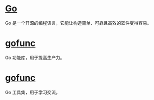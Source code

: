 # [Go](https://github.com/angenalZZZ/Go)
Go 是一个开源的编程语言，它能让构造简单、可靠且高效的软件变得容易。

# [gofunc](https://github.com/angenalZZZ/gofunc)
Go 功能库，用于提高生产力。

# [gofunc](https://github.com/angenalZZZ/gotool)
Go 工具集，用于学习交流。
